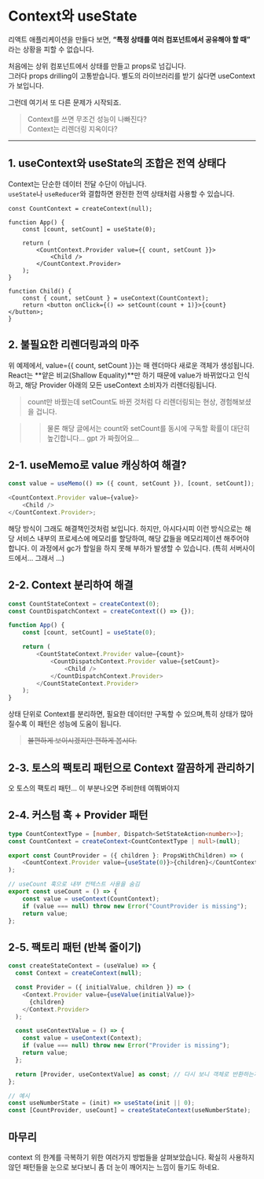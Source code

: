 # Context와 useState

리액트 애플리케이션을 만들다 보면, **“특정 상태를 여러 컴포넌트에서 공유해야 할 때”** 라는 상황을 피할 수 없습니다.

처음에는 상위 컴포넌트에서 상태를 만들고 props로 넘깁니다.  
그러다 props drilling이 고통받습니다. 별도의 라이브러리를 받기 싫다면 useContext가 보입니다.

그런데 여기서 또 다른 문제가 시작되죠.

> Context를 쓰면 무조건 성능이 나빠진다?  
> Context는 리렌더링 지옥이다?

---

## 1. useContext와 useState의 조합은 전역 상태다

Context는 단순한 데이터 전달 수단이 아닙니다.  
`useState`나 `useReducer`와 결합하면 완전한 전역 상태처럼 사용할 수 있습니다.

```tsx
const CountContext = createContext(null);

function App() {
	const [count, setCount] = useState(0);

	return (
		<CountContext.Provider value={{ count, setCount }}>
			<Child />
		</CountContext.Provider>
	);
}

function Child() {
	const { count, setCount } = useContext(CountContext);
	return <button onClick={() => setCount(count + 1)}>{count}</button>;
}
```

## 2. 불필요한 리렌더링과의 마주

위 예제에서, value={{ count, setCount }}는 매 렌더마다 새로운 객체가 생성됩니다.
React는 **얕은 비교(Shallow Equality)**만 하기 때문에
value가 바뀌었다고 인식하고, 해당 Provider 아래의 모든 useContext 소비자가 리렌더링됩니다.

> count만 바꿨는데 setCount도 바뀐 것처럼 다 리렌더링되는 현상, 경험해보셨을 겁니다.

> > 물론 해당 글에서는 count와 setCount를 동시에 구독할 확률이 대단히 높긴합니다... gpt 가 짜줬어요...

## 2-1. useMemo로 value 캐싱하여 해결?

```js
const value = useMemo(() => ({ count, setCount }), [count, setCount]);

<CountContext.Provider value={value}>
	<Child />
</CountContext.Provider>;
```

해당 방식이 그래도 해결책인것처럼 보입니다.
하지만, 아시다시피 이런 방식으로는 해당 서비스 내부의 프로세스에 메모리를 할당하여, 해당 값들을 메모리제이션 해주어야 합니다. 이 과정에서 gc가 할일을 하지 못해 부하가 발생할 수 있습니다. (특히 서버사이드에서... 그래서 ...)

## 2-2. Context 분리하여 해결

```js
const CountStateContext = createContext(0);
const CountDispatchContext = createContext(() => {});

function App() {
	const [count, setCount] = useState(0);

	return (
		<CountStateContext.Provider value={count}>
			<CountDispatchContext.Provider value={setCount}>
				<Child />
			</CountDispatchContext.Provider>
		</CountStateContext.Provider>
	);
}
```

상태 단위로 Context를 분리하면, 필요한 데이터만 구독할 수 있으며,특히 상태가 많아질수록 이 패턴은 성능에 도움이 됩니다.

> ~~불편하게 보이시겠지만 편하게 봅시다.~~

## 2-3. 토스의 팩토리 패턴으로 Context 깔끔하게 관리하기

오 토스의 팩토리 패턴... 이 부분나오면 주비한테 여쭤봐야지

## 2-4. 커스텀 훅 + Provider 패턴

```ts
type CountContextType = [number, Dispatch<SetStateAction<number>>];
const CountContext = createContext<CountContextType | null>(null);

export const CountProvider = ({ children }: PropsWithChildren) => (
	<CountContext.Provider value={useState(0)}>{children}</CountContext.Provider>
);

// useCount 훅으로 내부 컨텍스트 사용을 숨김
export const useCount = () => {
	const value = useContext(CountContext);
	if (value === null) throw new Error("CountProvider is missing");
	return value;
};
```

## 2-5. 팩토리 패턴 (반복 줄이기)

```js
const createStateContext = (useValue) => {
  const Context = createContext(null);

  const Provider = ({ initialValue, children }) => (
    <Context.Provider value={useValue(initialValue)}>
      {children}
    </Context.Provider>
  );

  const useContextValue = () => {
    const value = useContext(Context);
    if (value === null) throw new Error("Provider is missing");
    return value;
  };

  return [Provider, useContextValue] as const; // 다시 보니 객체로 반환하는게 사용성은 더 좋겠네요
};

// 예시
const useNumberState = (init) => useState(init || 0);
const [CountProvider, useCount] = createStateContext(useNumberState);
```

## 마무리

context 의 한계를 극복하기 위한 여러가지 방법들을 살펴보았습니다.
확실히 사용하지 않던 패턴들을 눈으로 보다보니 좀 더 눈이 깨어지는 느낌이 들기도 하네요.
